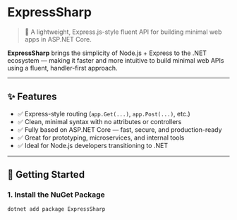 # ExpressSharp

> 🧭 A lightweight, Express.js-style fluent API for building minimal web apps in ASP.NET Core.

**ExpressSharp** brings the simplicity of Node.js + Express to the .NET ecosystem — making it faster and more intuitive to build minimal web APIs using a fluent, handler-first approach.

---

## ✨ Features

- ✅ Express-style routing (`app.Get(...)`, `app.Post(...)`, etc.)
- ✅ Clean, minimal syntax with no attributes or controllers
- ✅ Fully based on ASP.NET Core — fast, secure, and production-ready
- ✅ Great for prototyping, microservices, and internal tools
- ✅ Ideal for Node.js developers transitioning to .NET

---

## 🚀 Getting Started

### 1. Install the NuGet Package

```bash
dotnet add package ExpressSharp
